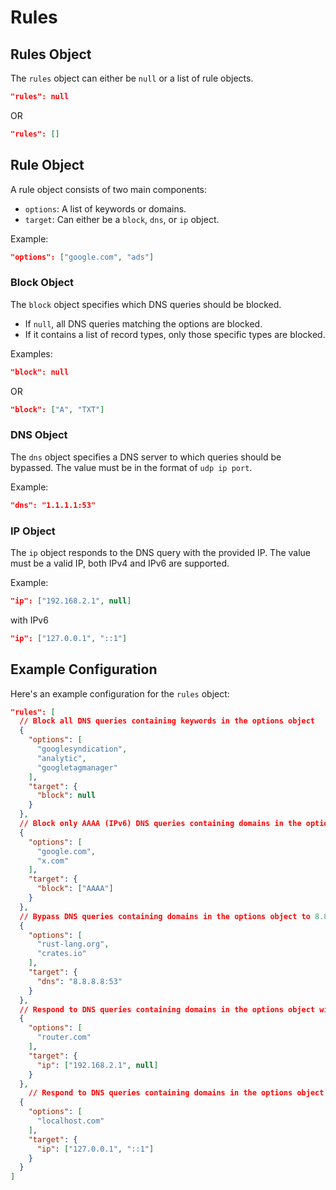 # Rules

## Rules Object

The `rules` object can either be `null` or a list of rule objects.

```json
"rules": null
```

OR

```json
"rules": []
```

## Rule Object

A rule object consists of two main components:

- `options`: A list of keywords or domains.
- `target`: Can either be a `block`, `dns`, or `ip` object.

Example:

```json
"options": ["google.com", "ads"]
```

### Block Object

The `block` object specifies which DNS queries should be blocked.

- If `null`, all DNS queries matching the options are blocked.
- If it contains a list of record types, only those specific types are blocked.

Examples:

```json
"block": null
```

OR

```json
"block": ["A", "TXT"]
```

### DNS Object

The `dns` object specifies a DNS server to which queries should be bypassed. The value must be in the format of `udp ip port`.

Example:

```json
"dns": "1.1.1.1:53"
```

### IP Object

The `ip` object responds to the DNS query with the provided IP. The value must be a valid IP, both IPv4 and IPv6 are supported.

Example:

```json
"ip": ["192.168.2.1", null]
```

with IPv6

```json
"ip": ["127.0.0.1", "::1"]
```

## Example Configuration

Here's an example configuration for the `rules` object:

```json
"rules": [
  // Block all DNS queries containing keywords in the options object
  {
    "options": [
      "googlesyndication",
      "analytic",
      "googletagmanager"
    ],
    "target": {
      "block": null
    }
  },
  // Block only AAAA (IPv6) DNS queries containing domains in the options object
  {
    "options": [
      "google.com",
      "x.com"
    ],
    "target": {
      "block": ["AAAA"]
    }
  },
  // Bypass DNS queries containing domains in the options object to 8.8.8.8:53 (Google plaintext DNS server)
  {
    "options": [
      "rust-lang.org",
      "crates.io"
    ],
    "target": {
      "dns": "8.8.8.8:53"
    }
  },
  // Respond to DNS queries containing domains in the options object with the IP 192.168.2.1
  {
    "options": [
      "router.com"
    ],
    "target": {
      "ip": ["192.168.2.1", null]
    }
  },
    // Respond to DNS queries containing domains in the options object with both IP versions
  {
    "options": [
      "localhost.com"
    ],
    "target": {
      "ip": ["127.0.0.1", "::1"]
    }
  }
]
```

